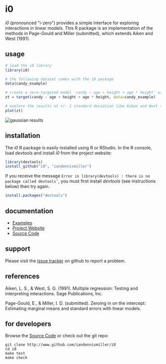 # i0

*i0* (pronounced "i-zero") provides a simple interface for exploring interactions in linear models. This R package is an implementation of the methods in Page-Gould and Miller (submitted), which extends Aiken and West (1991).

## usage

```R
# load the i0 library
library(i0)

# the following dataset comes with the i0 package
data(candy_example)

# create a zero-targeted model 'candy ~ age + height + age * height' using the dataset
zt = target(candy ~ age + height + age * height, data=candy_example)

# explore the results at +/- 1 standard deviation like Aiken and West (1991)
plot(zt)
```

![gaussian results](http://iandennismiller.github.io/i0/gaussian_sim.png)

## installation

The *i0* R package is easily installed using R or RStudio. In the R console, load *devtools* and install *i0* from the project website:

```R
library(devtools)
install_github("i0", "iandennismiller")
```

If you receive the message `Error in library(devtools) : there is no package called devtools’`, you must first install *devtools* (see instructions below) then try again.

```R
install.packages("devtools")
```

## documentation

- [Examples](https://github.com/iandennismiller/i0/wiki/Examples)
- [Project Website](http://iandennismiller.github.io/i0)
- [Source Code](https://github.com/iandennismiller/i0)

## support

Please visit the [issue tracker](https://github.com/iandennismiller/i0/issues) on github to report a problem.

## references

Aiken, L. S., & West, S. G. (1991). Multiple regression: Testing and interpreting interactions. Sage Publications, Inc.

Page-Gould, E., & Miller, I. D. (submitted). Zeroing in on the intercept: Estimating marginal means and standard errors with linear models.

## for developers

Browse the [Source Code](https://github.com/iandennismiller/i0) or check out the git repo:

    git clone http://www.github.com/iandennismiller/i0
    cd i0
    make test
    make check
